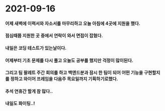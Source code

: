 # 2021-09-16

#### 어제 새벽에 이력서와 자소서를 마무리하고 오늘 아침에 4곳에 지원을 했다.

#### 점심때쯤 지원한 곳 중에서 연락이 와서 면접이 잡혔다.

#### 내일은 코딩 테스트가 있는날이다.

#### 어제부터 기초 문제를 다시 풀고 오늘도 공부를 했지만 걱정이 많이된다.

#### 그리고 팀 팔레트 주간 회의를 하고 백앤드분과 잠시 한 팀이 되어 어떤 기능을 구현할지를 정하고 와이어 프레임을 다음주 목요일까지 기획하기로했다.

#### 추석 연휴간 할게 참 많다..

#### 내일도 화이팅..!
